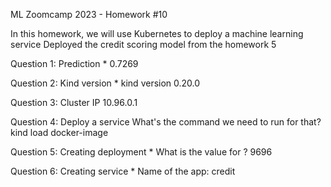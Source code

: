 ML Zoomcamp 2023 - Homework #10

In this homework, we will use Kubernetes to deploy a machine learning service 
Deployed the credit scoring model from the homework 5
 
Question 1: Prediction *
0.7269

Question 2: Kind version *
kind version 0.20.0

Question 3: Cluster IP
10.96.0.1  


Question 4: Deploy a service
What's the command we need to run for that?
kind load docker-image


Question 5: Creating deployment *
What is the value for <Port>?
9696

Question 6: Creating service *
Name of the app: credit

